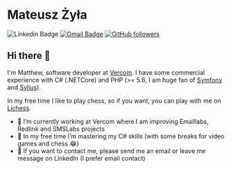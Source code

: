 # Mateusz Żyła

![Linkedin Badge](https://img.shields.io/badge/-LinkedIn-blue?style=flat-square&logo=Linkedin&logoColor=white&link=https://www.linkedin.com/in/mzyla-dev/)
[![Gmail Badge](https://img.shields.io/badge/-mateusz.zylaa@gmail.com-c14438?style=flat-square&logo=Gmail&logoColor=white&link=mailto:mateusz.zylaa@gmail.com)](mateusz.zylaa@gmail.com)
[![GitHub followers](https://img.shields.io/github/followers/plotkabytes?label=Follow&style=social)](https://github.com/plotkabytes/?tab=follow)

## Hi there 👋

I'm Matthew, software developer at [Vercom](https://vercom.pl/). I have some commercial experience with C# (.NETCore) and PHP (>= 5.6, I am huge fan of [Symfony](https://symfony.com/) and [Sylius](https://sylius.com/)). 

In my free time I like to play chess, so if you want, you can play with me on [Lichess](https://lichess.org/@/plotkabytes).

- 🔭 I’m currently working at Vercom where I am improving Emaillabs, Redlink and SMSLabs projects
- 🌱 In my free time I’m mastering my C# skills (with some breaks for video games and chess 😂)
- 💬 If you want to contact me, please send me an email or leave me message on LinkedIn (I prefer email contact)
